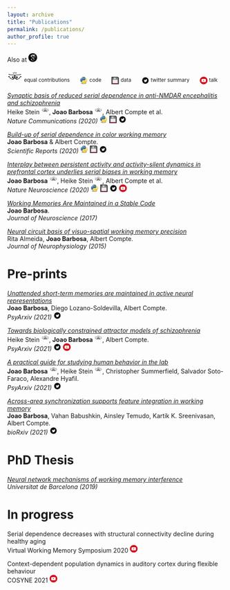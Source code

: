 ```yaml
---
layout: archive
title: "Publications"
permalink: /publications/
author_profile: true
---
```

Also at [<img src="../images/scholar.png" width="20" />](https://scholar.google.es/citations?user=Q3-3_awAAAAJ&hl=en)

<img src="../images/bro.png" width="35" /> <sup> equal contributions</sup>
&nbsp;&nbsp;&nbsp;&nbsp;
<img src="../images/py.svg" width="18" /> <sup> code </sup>
&nbsp;&nbsp;&nbsp;&nbsp;
<img src="../images/data.png" width="18" height="18" />  <sup>data</sup>
&nbsp;&nbsp;&nbsp;&nbsp;
<img src="../images/twitter.png" width="18" height="18" />  <sup>twitter summary</sup>
&nbsp;&nbsp;&nbsp;&nbsp;
<img src="../images/prez2.png" width="18" height="18" />  <sup>talk</sup>

[*Synaptic basis of reduced serial dependence in anti-NMDAR encephalitis and schizophrenia*](https://www.nature.com/articles/s41467-020-18033-3)  
 Heike Stein <img src="../images/bro.png" width="18" />, **Joao Barbosa** <img src="../images/bro.png" width="18" />, Albert Compte et al.  
*Nature Communications (2020)*
[<img src="../images/py.svg" width="18" />](https://github.com/comptelab/serialNMDA)
[<img src="../images/data.png" width="18" height="18" />](https://github.com/comptelab/serialNMDA)
[<img src="../images/twitter.png" width="18" height="18" />](https://twitter.com/heikecstein/status/1298238425288642561?lang=en)

[*Build-up of serial dependence in color working memory*](https://www.nature.com/articles/s41598-020-67861-2)  
**Joao Barbosa** & Albert Compte.  
*Scientific Reports (2020)*
[<img src="../images/py.svg" width="18" />](https://github.com/comptelab/serial_color)
[<img src="../images/data.png" width="18" height="18" />](https://github.com/comptelab/serial_color/)
[<img src="../images/twitter.png" width="18" height="18" />](https://twitter.com/jmourabarbosa/status/1278703572029452289)

[*Interplay between persistent activity and activity-silent dynamics in prefrontal cortex underlies serial biases in working memory*](../files/barbosa_interplay.pdf)  
 **Joao Barbosa** <img src="../images/bro.png" width="18" />, Heike Stein <img src="../images/bro.png" width="18" />, Albert Compte et al.  
*Nature Neuroscience (2020)*
[<img src="../images/py.svg" width="18" />](https://github.com/comptelab/interplayPFC)
[<img src="../images/data.png" width="18" height="18" />](https://github.com/comptelab/interplayPFC)
[<img src="../images/twitter.png" width="18" height="18" />](https://twitter.com/jmourabarbosa/status/1275127297901813762)
[<img src="../images/prez2.png" width="18" height="18" />](https://www.youtube.com/watch?v=oKn2GYgQUCk)

[*Working Memories Are Maintained in a Stable Code*](../files/Barbosa2017.pdf)  
**Joao Barbosa**.  
*Journal of Neuroscience (2017)*

[*Neural circuit basis of visuo-spatial working memory precision*](../files/almeida.pdf)  
Rita Almeida, **Joao Barbosa**, Albert Compte.  
*Journal of Neurophysiology (2015)*  


Pre-prints
=====
[*Unattended short-term memories are maintained in active neural representations*](https://psyarxiv.com/qv6fu/)  
**Joao Barbosa**, Diego Lozano-Soldevilla, Albert Compte.    
*PsyArxiv (2021)*
[<img src="../images/twitter.png" width="18" height="18" />](https://twitter.com/jmourabarbosa/status/1385623043372900356)

[*Towards biologically constrained attractor models of schizophrenia*](https://psyarxiv.com/uxg2a)  
 Heike Stein <img src="../images/bro.png" width="18" />, **Joao Barbosa** <img src="../images/bro.png" width="18" />, Albert Compte.    
*PsyArxiv (2021)*
[<img src="../images/twitter.png" width="18" height="18" />](https://twitter.com/heikecstein/status/1377260009390800902)
[<img src="../images/prez2.png" width="18" height="18" />](https://youtu.be/H_ZohMK-Q6M)

[*A practical guide for studying human behavior in the lab*](https://psyarxiv.com/tcmvp)  
**Joao Barbosa**  <img src="../images/bro.png" width="18" />, Heike Stein <img src="../images/bro.png" width="18" />, Christopher Summerfield, Salvador Soto-Faraco, Alexandre Hyafil.    
*PsyArxiv (2021)*
[<img src="../images/twitter.png" width="18" height="18" />](https://twitter.com/jmourabarbosa/status/1359100591541280768)

[*Across-area synchronization supports feature integration in working memory*](https://www.biorxiv.org/content/10.1101/2021.06.09.447667v1)  
**Joao Barbosa**, Vahan Babushkin, Ainsley Temudo, Kartik K. Sreenivasan, Albert Compte.  
*bioRxiv (2021)*
[<img src="../images/twitter.png" width="18" height="18" />](https://twitter.com/jmourabarbosa/status/1403339914859757568)

PhD Thesis
=====
[*Neural network mechanisms of working memory interference*](http://diposit.ub.edu/dspace/handle/2445/166717)   
*Universitat de Barcelona (2019)*

In progress
=====
Serial dependence decreases with structural connectivity decline during healthy aging  
Virtual Working Memory Symposium 2020
[<img src="../images/prez2.png" width="18" height="18" />](https://youtu.be/dkFhOdXSvRo)

Context-dependent population dynamics in auditory cortex during flexible behaviour  
COSYNE 2021
[<img src="../images/prez2.png" width="18" height="18" />](https://youtu.be/PH7hptJoZpA)


